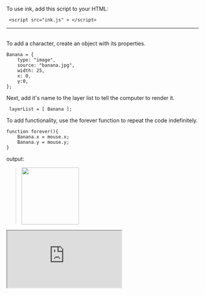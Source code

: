 To use ink, add this script to your HTML:

     <script src="ink.js" > </script>

<hr><br>
To add a character, create an object with its properties.

	Banana = {
 		type: "image",
 		source: "banana.jpg",
 		width: 25,
 		x: 0,
 		y:0,
	};

      
Next, add it's name to the layer list to tell the computer to render it.

     layerList = [ Banana ];

To add functionality, use the forever function to repeat the code indefinitely.

	function forever(){
		Banana.x = mouse.x;
		Banana.y = mouse.y;
	}
     
output:

> [<img src="https://coolprofessor.github.io/ink.js/demo/banana.gif" width="150"/>](https://coolprofessor.github.io/ink.js/demo/)
<iframe src="https://coolprofessor.github.io/ink.js/demo/index.html">
A full description of this can be found in the [Documentation](https://coolprofessor.github.io/ink.js/documentation).
<embed src="https://coolprofessor.github.io./ink.js/demo"></embed>
